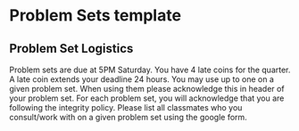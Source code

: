 # Problem Sets template

## Problem Set Logistics

Problem sets are due at 5PM Saturday. You have 4 late coins for the quarter. A late coin extends your deadline 24 hours. You may use up to one on a given problem set. When using them please acknowledge this in header of your problem set. For each problem set, you will acknowledge that you are following the integrity policy. Please list all classmates who you consult/work with on a given problem set using the google form.
